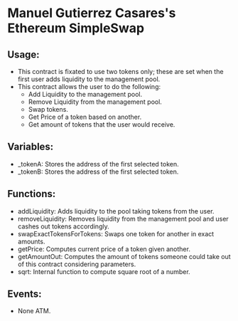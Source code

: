 # Manuel Gutierrez Casares's Ethereum SimpleSwap

## Usage:
- This contract is fixated to use two tokens only; these are set when the first user adds liquidity to the management pool.
- This contract allows the user to do the following:
    - Add Liquidity to the management pool.
    - Remove Liquidity from the management pool.
    - Swap tokens.
    - Get Price of a token based on another.
    - Get amount of tokens that the user would receive.

## Variables:
- _tokenA: Stores the address of the first selected token.
- _tokenB: Stores the address of the first selected token.

## Functions:
- addLiquidity: Adds liquidity to the pool taking tokens from the user.
- removeLiquidity: Removes liquidity from the management pool and user cashes out tokens accordingly.
- swapExactTokensForTokens: Swaps one token for another in exact amounts.
- getPrice: Computes current price of a token given another.
- getAmountOut: Computes the amount of tokens someone could take out of this contract considering parameters.
- sqrt: Internal function to compute square root of a number.

## Events:
- None ATM.
